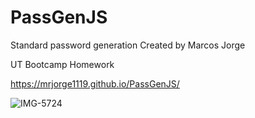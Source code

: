# PassGenJS
Standard password generation 
Created by Marcos Jorge

UT Bootcamp Homework

https://mrjorge1119.github.io/PassGenJS/

![IMG-5724](https://github.com/MRJorge1119/PassGenJS/assets/144562386/0ba033b9-db67-408f-9ff2-8afd61bff91c)

